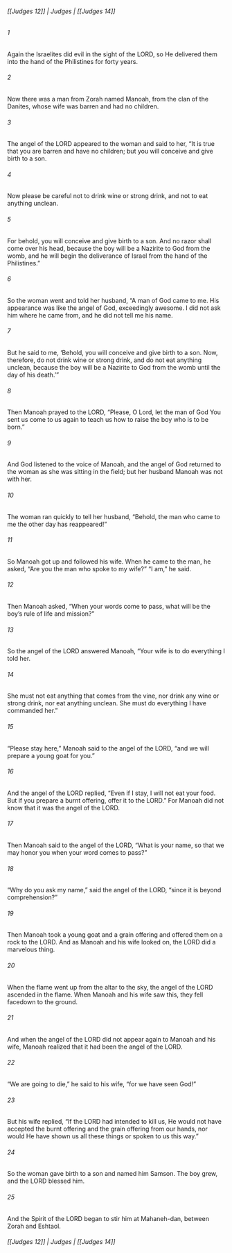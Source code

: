 ###### [[Judges 12]] | Judges | [[Judges 14]]

###### 1
Again the Israelites did evil in the sight of the LORD, so He delivered them into the hand of the Philistines for forty years.
###### 2
Now there was a man from Zorah named Manoah, from the clan of the Danites, whose wife was barren and had no children.
###### 3
The angel of the LORD appeared to the woman and said to her, “It is true that you are barren and have no children; but you will conceive and give birth to a son.
###### 4
Now please be careful not to drink wine or strong drink, and not to eat anything unclean.
###### 5
For behold, you will conceive and give birth to a son. And no razor shall come over his head, because the boy will be a Nazirite to God from the womb, and he will begin the deliverance of Israel from the hand of the Philistines.”
###### 6
So the woman went and told her husband, “A man of God came to me. His appearance was like the angel of God, exceedingly awesome. I did not ask him where he came from, and he did not tell me his name.
###### 7
But he said to me, ‘Behold, you will conceive and give birth to a son. Now, therefore, do not drink wine or strong drink, and do not eat anything unclean, because the boy will be a Nazirite to God from the womb until the day of his death.’”
###### 8
Then Manoah prayed to the LORD, “Please, O Lord, let the man of God You sent us come to us again to teach us how to raise the boy who is to be born.”
###### 9
And God listened to the voice of Manoah, and the angel of God returned to the woman as she was sitting in the field; but her husband Manoah was not with her.
###### 10
The woman ran quickly to tell her husband, “Behold, the man who came to me the other day has reappeared!”
###### 11
So Manoah got up and followed his wife. When he came to the man, he asked, “Are you the man who spoke to my wife?” “I am,” he said.
###### 12
Then Manoah asked, “When your words come to pass, what will be the boy’s rule of life and mission?”
###### 13
So the angel of the LORD answered Manoah, “Your wife is to do everything I told her.
###### 14
She must not eat anything that comes from the vine, nor drink any wine or strong drink, nor eat anything unclean. She must do everything I have commanded her.”
###### 15
“Please stay here,” Manoah said to the angel of the LORD, “and we will prepare a young goat for you.”
###### 16
And the angel of the LORD replied, “Even if I stay, I will not eat your food. But if you prepare a burnt offering, offer it to the LORD.” For Manoah did not know that it was the angel of the LORD.
###### 17
Then Manoah said to the angel of the LORD, “What is your name, so that we may honor you when your word comes to pass?”
###### 18
“Why do you ask my name,” said the angel of the LORD, “since it is beyond comprehension?”
###### 19
Then Manoah took a young goat and a grain offering and offered them on a rock to the LORD. And as Manoah and his wife looked on, the LORD did a marvelous thing.
###### 20
When the flame went up from the altar to the sky, the angel of the LORD ascended in the flame. When Manoah and his wife saw this, they fell facedown to the ground.
###### 21
And when the angel of the LORD did not appear again to Manoah and his wife, Manoah realized that it had been the angel of the LORD.
###### 22
“We are going to die,” he said to his wife, “for we have seen God!”
###### 23
But his wife replied, “If the LORD had intended to kill us, He would not have accepted the burnt offering and the grain offering from our hands, nor would He have shown us all these things or spoken to us this way.”
###### 24
So the woman gave birth to a son and named him Samson. The boy grew, and the LORD blessed him.
###### 25
And the Spirit of the LORD began to stir him at Mahaneh-dan, between Zorah and Eshtaol.

###### [[Judges 12]] | Judges | [[Judges 14]]
